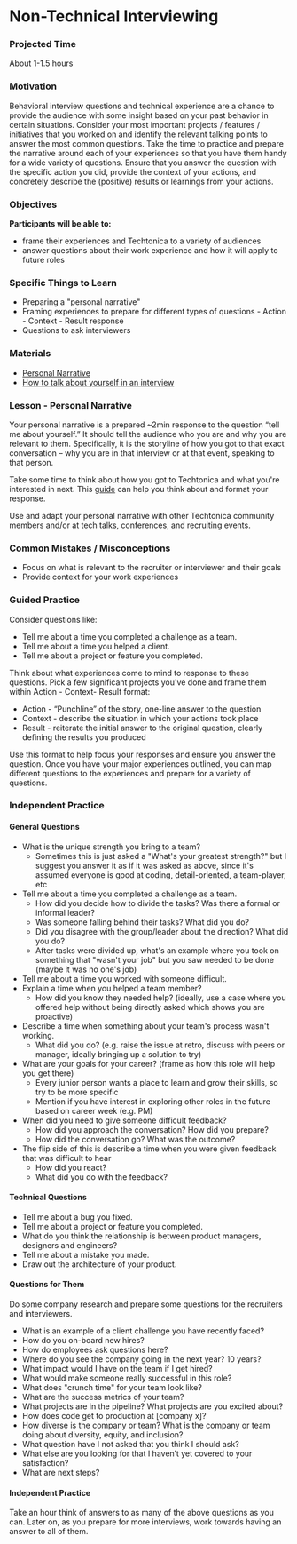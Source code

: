 # Non-Technical Interviewing

### Projected Time

About 1-1.5 hours

### Motivation

Behavioral interview questions and technical experience are a chance to provide the audience with some insight based on your past behavior in certain situations. Consider your most important projects / features / initiatives that you worked on and identify the relevant talking points to answer the most common questions. Take the time to practice and prepare the narrative around each of your experiences so that you have them handy for a wide variety of questions. Ensure that you answer the question with the specific action you did, provide the context of your actions, and concretely describe the (positive) results or learnings from your actions.

### Objectives

**Participants will be able to:**

- frame their experiences and Techtonica to a variety of audiences
- answer questions about their work experience and how it will apply to future roles

### Specific Things to Learn

- Preparing a "personal narrative"
- Framing experiences to prepare for different types of questions - Action - Context - Result response
- Questions to ask interviewers

### Materials

- [Personal Narrative](https://docs.google.com/document/d/1SkGqJfPYdDvZO1VDzTLxT7Uq_D5WiscvhX5-dYjrvac/edit?usp=sharing)
- [How to talk about yourself in an interview](https://stackoverflow.blog/2017/04/27/how-to-talk-about-yourself-in-an-interview/)

### Lesson - Personal Narrative

Your personal narrative is a prepared ~2min response to the question “tell me about yourself.” It should tell the audience who you are and why you are relevant to them. Specifically, it is the storyline of how you got to that exact conversation – why you are in that interview or at that event, speaking to that person.

Take some time to think about how you got to Techtonica and what you're interested in next. This [guide](https://docs.google.com/document/d/1SkGqJfPYdDvZO1VDzTLxT7Uq_D5WiscvhX5-dYjrvac/edit?usp=sharing) can help you think about and format your response.

Use and adapt your personal narrative with other Techtonica community members and/or at tech talks, conferences, and recruiting events.

### Common Mistakes / Misconceptions

- Focus on what is relevant to the recruiter or interviewer and their goals
- Provide context for your work experiences

### Guided Practice

Consider questions like:

- Tell me about a time you completed a challenge as a team.
- Tell me about a time you helped a client.
- Tell me about a project or feature you completed.

Think about what experiences come to mind to response to these questions. Pick a few significant projects you've done and frame them within Action - Context- Result format:

- Action - “Punchline” of the story, one-line answer to the question
- Context - describe the situation in which your actions took place
- Result - reiterate the initial answer to the original question, clearly defining the results you produced

Use this format to help focus your responses and ensure you answer the question. Once you have your major experiences outlined, you can map different questions to the experiences and prepare for a variety of questions.

### Independent Practice

#### General Questions

- What is the unique strength you bring to a team?
  - Sometimes this is just asked a "What's your greatest strength?" but I suggest you answer it as if it was asked as above, since it's assumed everyone is good at coding, detail-oriented, a team-player, etc
- Tell me about a time you completed a challenge as a team.
  - How did you decide how to divide the tasks? Was there a formal or informal leader?
  - Was someone falling behind their tasks? What did you do?
  - Did you disagree with the group/leader about the direction? What did you do?
  - After tasks were divided up, what's an example where you took on something that "wasn't your job" but you saw needed to be done (maybe it was no one's job)
- Tell me about a time you worked with someone difficult.
- Explain a time when you helped a team member?
  - How did you know they needed help? (ideally, use a case where you offered help without being directly asked which shows you are proactive)
- Describe a time when something about your team's process wasn't working.
  - What did you do? (e.g. raise the issue at retro, discuss with peers or manager, ideally bringing up a solution to try)
- What are your goals for your career? (frame as how this role will help you get there)
  - Every junior person wants a place to learn and grow their skills, so try to be more specific
  - Mention if you have interest in exploring other roles in the future based on career week (e.g. PM)
- When did you need to give someone difficult feedback?
  - How did you approach the conversation? How did you prepare?
  - How did the conversation go? What was the outcome?
- The flip side of this is describe a time when you were given feedback that was difficult to hear
  - How did you react?
  - What did you do with the feedback?

#### Technical Questions

- Tell me about a bug you fixed.
- Tell me about a project or feature you completed.
- What do you think the relationship is between product managers, designers and engineers?
- Tell me about a mistake you made.
- Draw out the architecture of your product.

#### Questions for Them

Do some company research and prepare some questions for the recruiters and interviewers.

- What is an example of a client challenge you have recently faced?
- How do you on-board new hires?
- How do employees ask questions here?
- Where do you see the company going in the next year? 10 years?
- What impact would I have on the team if I get hired?
- What would make someone really successful in this role?
- What does "crunch time" for your team look like?
- What are the success metrics of your team?
- What projects are in the pipeline? What projects are you excited about?
- How does code get to production at [company x]?
- How diverse is the company or team? What is the company or team doing about diversity, equity, and inclusion?
- What question have I not asked that you think I should ask?
- What else are you looking for that I haven’t yet covered to your satisfaction?
- What are next steps?

#### Independent Practice

Take an hour think of answers to as many of the above questions as you can. Later on, as you prepare for more interviews, work towards having an answer to all of them.
